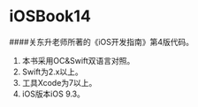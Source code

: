 # iOSBook14
####关东升老师所著的《iOS开发指南》第4版代码。

1. 本书采用OC&Swift双语言对照。
2. Swift为2.x以上。
3. 工具Xcode为7以上。
4. iOS版本iOS 9.3。

